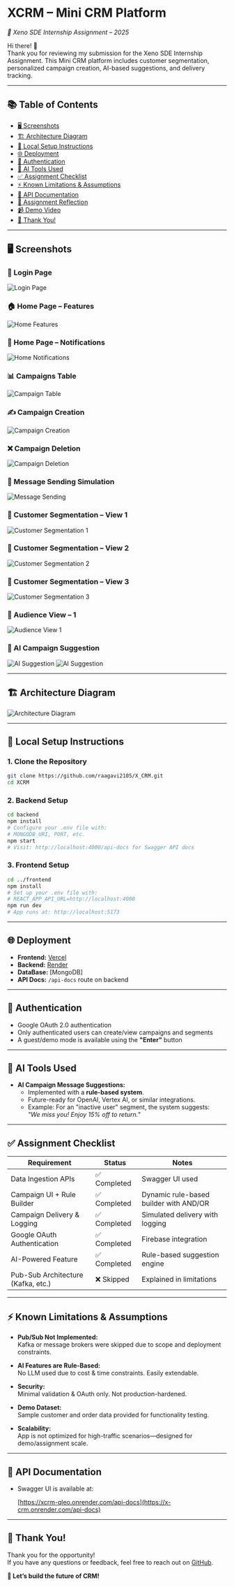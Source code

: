 # XCRM – Mini CRM Platform  
_🚀 Xeno SDE Internship Assignment – 2025_

Hi there! 👋  
Thank you for reviewing my submission for the Xeno SDE Internship Assignment. This Mini CRM platform includes customer segmentation, personalized campaign creation, AI-based suggestions, and delivery tracking.

---

## 📚 Table of Contents

- [🖥️ Screenshots](#️-screenshots)
- [🏗️ Architecture Diagram](#️-architecture-diagram)
- [📝 Local Setup Instructions](#️-local-setup-instructions)
- [🌐 Deployment](#️-deployment)
- [🔐 Authentication](#️-authentication)
- [🤖 AI Tools Used](#️-ai-tools-used)
- [✅ Assignment Checklist](#️-assignment-checklist)
- [⚡ Known Limitations & Assumptions](#️-known-limitations--assumptions)
- [📄 API Documentation](#️-api-documentation)
- [🧠 Assignment Reflection](#️-assignment-reflection)
- [📹 Demo Video](#️-demo-video)
- [👋 Thank You!](#️-thank-you)

---

## 🖥️ Screenshots

### 🔐 Login Page
![Login Page](screenshots/2.png)

### 🏠 Home Page – Features
![Home Features](screenshots/3.png)


### 🔔 Home Page – Notifications
![Home Notifications](screenshots/4.png)

### 📊 Campaigns Table
![Campaign Table](screenshots/5.png)

### ✍️ Campaign Creation
![Campaign Creation](screenshots/6.png)

### ❌ Campaign Deletion
![Campaign Deletion](screenshots/7.png)

### 📩 Message Sending Simulation
![Message Sending](screenshots/8.png)

### 🧠 Customer Segmentation – View 1
![Customer Segmentation 1](screenshots/9.png)

### 🧠 Customer Segmentation – View 2
![Customer Segmentation 2](screenshots/10.png)

### 🧠 Customer Segmentation – View 3
![Customer Segmentation 3](screenshots/11.png)

### 👥 Audience View – 1
![Audience View 1](screenshots/12.png)


### 🤖 AI Campaign Suggestion
![AI Suggestion](screenshots/13.png)
![AI Suggestion](screenshots/14.png)

---

## 🏗️ Architecture Diagram

![Architecture Diagram](screenshots/arch.png)

---

## 📝 Local Setup Instructions

### 1. Clone the Repository

```sh
git clone https://github.com/raagavi2105/X_CRM.git
cd XCRM
```

### 2. Backend Setup

```sh
cd backend
npm install
# Configure your .env file with:
# MONGODB_URI, PORT, etc.
npm start
# Visit: http://localhost:4000/api-docs for Swagger API docs
```

### 3. Frontend Setup

```sh
cd ../frontend
npm install
# Set up your .env file with:
# REACT_APP_API_URL=http://localhost:4000
npm run dev
# App runs at: http://localhost:5173
```

---

## 🌐 Deployment

- **Frontend:** [Vercel](https://xcrm-mini.vercel.app/)
- **Backend:** [Render](https://x-crm.onrender.com)
- **DataBase:** [MongoDB]
- **API Docs:** `/api-docs` route on backend

---

## 🔐 Authentication

- Google OAuth 2.0 authentication
- Only authenticated users can create/view campaigns and segments
- A guest/demo mode is available using the **"Enter"** button

---

## 🤖 AI Tools Used

- **AI Campaign Message Suggestions:**
  - Implemented with a **rule-based system**.
  - Future-ready for OpenAI, Vertex AI, or similar integrations.
  - Example: For an "inactive user" segment, the system suggests:  
    _"We miss you! Enjoy 15% off to return."_

---

## ✅ Assignment Checklist

| Requirement                              | Status      | Notes |
|------------------------------------------|-------------|-------|
| Data Ingestion APIs                      | ✅ Completed | Swagger UI used |
| Campaign UI + Rule Builder               | ✅ Completed | Dynamic rule-based builder with AND/OR |
| Campaign Delivery & Logging              | ✅ Completed | Simulated delivery with logging |
| Google OAuth Authentication              | ✅ Completed | Firebase integration |
| AI-Powered Feature                       | ✅ Completed | Rule-based suggestion engine |
| Pub-Sub Architecture (Kafka, etc.)       | ❌ Skipped   | Explained in limitations |

---

## ⚡ Known Limitations & Assumptions

- **Pub/Sub Not Implemented:**  
  Kafka or message brokers were skipped due to scope and deployment constraints.

- **AI Features are Rule-Based:**  
  No LLM used due to cost & time constraints. Easily extendable.

- **Security:**  
  Minimal validation & OAuth only. Not production-hardened.

- **Demo Dataset:**  
  Sample customer and order data provided for functionality testing.

- **Scalability:**  
  App is not optimized for high-traffic scenarios—designed for demo/assignment scale.

---

## 📄 API Documentation

- Swagger UI is available at:  
 
  [https://xcrm-qleo.onrender.com/api-docs](https://x-crm.onrender.com/api-docs)

---



## 👋 Thank You!

Thank you for the opportunity!  
If you have any questions or feedback, feel free to reach out on [GitHub](https://github.com/raagavi2105).

**🚀 Let’s build the future of CRM!**
